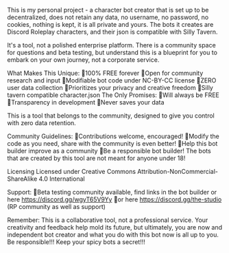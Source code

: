 This is my personal project - a character bot creator that is set up to be decentralized, does not retain any data, no username, no password, no cookies, nothing is kept, it is all private and yours. The bots it creates are Discord Roleplay characters, and their json is compatible with Silly Tavern.

It's a tool, not a polished enterprise platform. There is a community space for questions and beta testing, but understand this is a blueprint for you to embark on your own journey, not a corporate service.

What Makes This Unique:
🔹100% FREE forever
🔹Open for community research and input
🔹Modifiable bot code under NC-BY-CC license
🔹ZERO user data collection
🔹Prioritizes your privacy and creative freedom
🔹Silly tavern compatible character.json
The Only Promises:
🔹Will always be FREE
🔹Transparency in development
🔹Never saves your data

This is a tool that belongs to the community, designed to give you control with zero data retention.

Community Guidelines:
🔹Contributions welcome, encouraged!
🔹Modify the code as you need, share with the community is even better!
🔹Help this bot builder improve as a community
🔹Be a responsible bot builder! The bots that are created by this tool are not meant for anyone under 18!

Licensing
Licensed under Creative Commons Attribution-NonCommercial-ShareAlike 4.0 International

Support:
🔹Beta testing community available, find links in the bot builder or here https://discord.gg/wgyT65V9Yy
      🔹or here https://discord.gg/the-studio (RP community as well as support)
      
Remember: This is a collaborative tool, not a professional service. Your creativity and feedback help mold its future, but ultimately, you are now and independent bot creator and what you do with this bot now is all up to you. Be responsible!!! Keep your spicy bots a secret!!!

